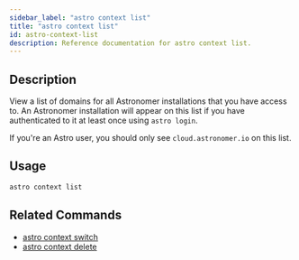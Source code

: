 ```yaml
---
sidebar_label: "astro context list"
title: "astro context list"
id: astro-context-list
description: Reference documentation for astro context list.
---
```


## Description

View a list of domains for all Astronomer installations that you have access to. An Astronomer installation will appear on this list if you have authenticated to it at least once using `astro login`.

If you're an Astro user, you should only see `cloud.astronomer.io` on this list.

## Usage

```sh
astro context list
```

## Related Commands

- [astro context switch](cli/astro-context-switch.md)
- [astro context delete](cli/astro-context-delete.md)
